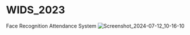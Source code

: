 # WIDS_2023
Face Recognition Attendance System
![Screenshot_2024-07-12_10-16-10](https://github.com/user-attachments/assets/8cfa28f0-f906-4c5f-b286-75e6d3af399f)
